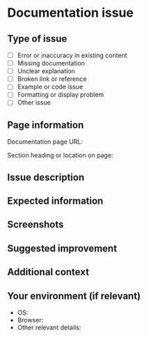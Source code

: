 # Documentation issue

## Type of issue
<!-- Please check the options that are relevant by changing [ ] to [x] -->
- [ ] Error or inaccuracy in existing content
- [ ] Missing documentation
- [ ] Unclear explanation
- [ ] Broken link or reference
- [ ] Example or code issue
- [ ] Formatting or display problem
- [ ] Other issue

## Page information
<!-- Please provide information about where the issue is located -->
Documentation page URL: 
<!-- e.g., https://nordcraft.dev/docs/components/overview -->

Section heading or location on page: 
<!-- e.g., "Creating components" section or "About halfway down the page" -->

## Issue description
<!-- Please provide a clear and concise description of the issue -->

## Expected information
<!-- If applicable, describe what information you expected to find or how you expected the documentation to work -->

## Screenshots
<!-- If applicable, add screenshots to help explain the issue -->

## Suggested improvement
<!-- If you have a specific suggestion for how to fix the issue, please provide it here -->

## Additional context
<!-- Add any other context about the issue here -->

## Your environment (if relevant)
<!-- Information about your environment if the issue is related to a specific setup -->
- OS: <!-- e.g., Windows 10, macOS Monterey, Ubuntu 22.04 -->
- Browser: <!-- e.g., Chrome 108, Firefox 106, Safari 16 -->
- Other relevant details: <!-- e.g., screen reader, mobile device, etc. -->
